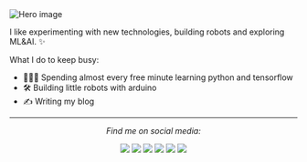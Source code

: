 <img src="https://github.com/theduckgina/theduckgina/blob/main/img/theduckGina.jpeg" alt="Hero image">

I like experimenting with new technologies, building robots and exploring ML&AI. ✨

What I do to keep busy:
- 👩🏻‍💻 Spending almost every free minute learning python and tensorflow
- 🛠 Building little robots with arduino
- ✍️ Writing my blog

<hr>
<p align="center">
  <i>Find me on social media:</i>

  <p align="center">
    <a href="https://twitter.com/theduckgina" alt="Twitter"><img src="https://github.com/theduckgina/theduckgina/blob/main/img/twitter-line.png"></a>
    <a href="https://www.facebook.com/theduckgina" alt="Facebook"><img src="https://github.com/theduckgina/theduckgina/blob/main/img/facebook-line.png"></a>
    <a href="https://www.tumblr.com/blog/theduckgina" alt="Tumblr"><img src="https://github.com/theduckgina/theduckgina/blob/main/img/tumblr-line.png"></a>
    <a href="https://www.instagram.com/theduckgina/" alt="Instagram"><img src="https://github.com/theduckgina/theduckgina/blob/main/img/instagram-line.png"></a>
    <a href="https://www.youtube.com/channel/UCVWn44isV1zoe500j03UXLQ" alt="Youtube"><img src="https://github.com/theduckgina/theduckgina/blob/main/img/youtube-line.png"></a>
    <a href="mailto:theduckgina@gmail.com" alt="Contact me"><img src="https://github.com/theduckgina/theduckgina/blob/main/img/mail-line.png"></a>
    
    
  </p>
</p>
